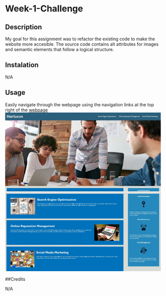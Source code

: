 # Week-1-Challenge

## Description 

My goal for this assignment was to refactor the existing code to make the website more accesible. The source code contains alt attributes for images and semantic elements that follow a logical structure.

## Instalation

N/A

## Usage

Easily navigate through the webpage using the navigation links at the top right of the [webpage](https://jperalta24.github.io/Week-1-Challenge/) 
![Horiseon webpage](https://github.com/jperalta24/Week-1-Challenge/blob/main/assets/images/Horiseon.jpg)
![Horiseon webpage](https://github.com/jperalta24/Week-1-Challenge/blob/main/assets/images/Horiseon2.jpg)


##Credits 

N/A

